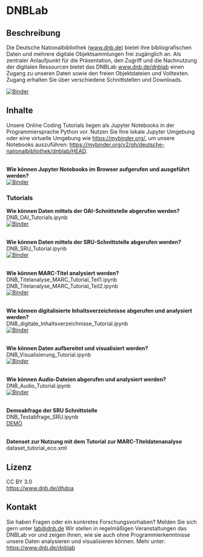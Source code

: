 # DNBLab 

## Beschreibung
Die Deutsche Nationalbibliothek (www.dnb.de) bietet ihre bibliografischen Daten und mehrere digitale Objektsammlungen frei zugänglich an. Als zentraler Anlaufpunkt für die Präsentation, den Zugriff und die Nachnutzung der digitalen Ressourcen bietet das DNBLab www.dnb.de/dnblab einen Zugang zu unseren Daten sowie den freien Objektdateien und Volltexten. Zugang erhalten Sie über verschiedene Schnittstellen und Downloads.

[![Binder](https://mybinder.org/badge_logo.svg)](https://mybinder.org/v2/gh/deutsche-nationalbibliothek/dnblab/HEAD)



## Inhalte
Unsere Online Coding Tutorials liegen als Jupyter Notebooks in der Programmiersprache Python vor. Nutzen Sie Ihre lokale Jupyter Umgebung oder eine virtuelle Umgebung wie https://mybinder.org/, um unsere Notebooks auszuführen: https://mybinder.org/v2/gh/deutsche-nationalbibliothek/dnblab/HEAD. 

<br><b>Wie können Jupyter Notebooks im Browser aufgerufen und ausgeführt werden? </b></br>
[![Binder](https://mybinder.org/badge_logo.svg)](https://mybinder.org/v2/gh/deutsche-nationalbibliothek/dnblab/HEAD?filepath=DNB_Jupyter_Notebooks_Kurzeinfuehrung.pdf )

### Tutorials
<b>Wie können Daten mittels der OAI-Schnittstelle abgerufen werden?</b>
<br>DNB_OAI_Tutorials.ipynb</br>
[![Binder](https://mybinder.org/badge_logo.svg)](https://mybinder.org/v2/gh/deutsche-nationalbibliothek/dnblab/HEAD?filepath=DNB_OAI_Tutorials.ipynb)

<br><b>Wie können Daten mittels der SRU-Schnittstelle abgerufen werden?</b>
<br>DNB_SRU_Tutorial.ipynb</br>
[![Binder](https://mybinder.org/badge_logo.svg)](https://mybinder.org/v2/gh/deutsche-nationalbibliothek/dnblab/HEAD?filepath=DNB_SRU_Tutorial.ipynb)

<br><b>Wie können MARC-Titel analysiert werden? </b>
<br>DNB_Titelanalyse_MARC_Tutorial_Teil1.ipynb</br>
DNB_Titelanalyse_MARC_Tutorial_Teil2.ipynb
<br>[![Binder](https://mybinder.org/badge_logo.svg)](https://mybinder.org/v2/gh/deutsche-nationalbibliothek/dnblab/HEAD?filepath=DNB_Titelanalyse_MARC_Tutorial_Teil1.ipynb)

<br><b>Wie können digitalisierte Inhaltsverzeichnisse abgerufen und analysiert werden?</b>
<br>DNB_digitale_Inhaltsverzeichnisse_Tutorial.ipynb</br>
[![Binder](https://mybinder.org/badge_logo.svg)](https://mybinder.org/v2/gh/deutsche-nationalbibliothek/dnblab/HEAD?filepath=DNB_digitale_Inhaltsverzeichnisse_Tutorial.ipynb)

<br><b>Wie können Daten aufbereitet und visualisiert werden?</b>
<br>DNB_Visualisierung_Tutorial.ipynb</br>
[![Binder](https://mybinder.org/badge_logo.svg)](https://mybinder.org/v2/gh/deutsche-nationalbibliothek/dnblab/HEAD?filepath=DNB_Visualisierung_Tutorial.ipynb)

<br><b>Wie können Audio-Dateien abgerufen und analysiert werden?</b>
<br>DNB_Audio_Tutorial.ipynb</br>
[![Binder](https://mybinder.org/badge_logo.svg)](https://mybinder.org/v2/gh/deutsche-nationalbibliothek/dnblab/HEAD?filepath=DNB_Audio_Tutorial.ipynb)

<br><b>Demoabfrage der SRU Schnittstelle</b></br>
DNB_Testabfrage_SRU.ipynb
<br>[DEMO](https://dnb-sru-demo.streamlit.app/)</br>

<br><b>Datenset zur Nutzung mit dem Tutorial zur MARC-Titeldatenanalyse</br></b>
dataset_tutorial_eco.xml

## Lizenz
CC BY 3.0
<br>https://www.dnb.de/dhdoa</br>

## Kontakt
Sie haben Fragen oder ein konkretes Forschungsvorhaben? Melden Sie sich gern unter lab@dnb.de 
Wir stellen in regelmäßigen Veranstaltungen das DNBLab vor und zeigen Ihnen, wie sie auch ohne Programmierkenntnisse unsere Daten analysieren und visualisieren können. Mehr unter: https://www.dnb.de/dnblab

